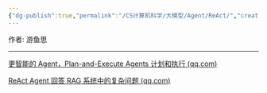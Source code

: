 ```yaml
---
{"dg-publish":true,"permalink":"/CS计算机科学/大模型/Agent/ReAct/","created":"2024-04-17T15:20:03.000+08:00","updated":"2024-04-23T23:34:36.000+08:00"}
---
```



作者: 游鱼思

---

[更智能的 Agent，Plan-and-Execute Agents 计划和执行 (qq.com)](https://mp.weixin.qq.com/s?__biz=MzA5Njk3Njc5Mw==&mid=2247496341&idx=1&sn=384704ac4fd96560315d32724a25dccc&chksm=90a55863a7d2d175bce286df6f146df494b8c22d63fa124acaa12cfe44f65ae222362fe2cc7b&scene=21#wechat_redirect)

[ReAct Agent 回答 RAG 系统中的复杂问题 (qq.com)](https://mp.weixin.qq.com/s?__biz=MzA5Njk3Njc5Mw==&mid=2247496355&idx=1&sn=c25b66bd4b459d6608a78e63e4b46580&chksm=90a55855a7d2d143eea78c12bb8a3d50587dcc18ceda8289ee4f99bb648686d8b62b475eb6a1&scene=21#wechat_redirect)
